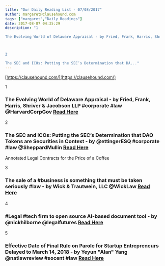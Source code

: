 ```yaml
---
title: "Our Daily Reading List - 07/08/2017"
author: margaret@clausehound.com
tags: ["margaret","Daily Readings"]
date: 2017-08-07 04:35:29
description: "1

The Evolving World of Delaware Appraisal - by Fried, Frank, Harris, Shriver & Jacobson LLP #corporate #law @HarvardCorpGov Read Here



2

The SEC and ICOs: Putting the SEC’s Determination that DA..."
---
```


[https://clausehound.com/](https://clausehound.com/)

1

### The Evolving World of Delaware Appraisal - by Fried, Frank, Harris, Shriver & Jacobson LLP #corporate #law @HarvardCorpGov [Read Here](https://goo.gl/bSYPuR)

2

### The SEC and ICOs: Putting the SEC’s Determination that DAO Tokens are Securities in Context - by @ettingerESQ #corporate #law @SheppardMullin [Read Here](https://goo.gl/MdzwDD)

Annotated Legal Contracts
for the Price of a Coffee

3

### The sale of a #business is something that must be taken seriously #law  - by Wick & Trautwein, LLC @WickLaw [Read Here](https://goo.gl/5bpsjQ)

4

### #Legal #tech firm to open source AI-based document tool - by @nickhilborne @legalfutures [Read Here](https://goo.gl/tDqykd)

5

### Effective Date of Final Rule on Parole for Startup Entrepreneurs Delayed to March 14, 2018 - by Yeyun "Alan" Yang @natlawreview #socent #law [Read Here](https://goo.gl/LyTn7W)